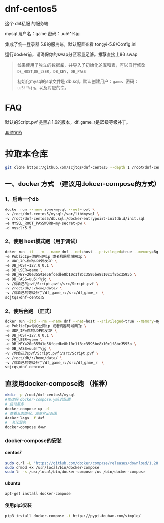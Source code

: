 # dnf-centos5
这个 dnf私服 的服务端 

mysql 用户名：game 密码：uu5!^%jg

集成了统一登录器 5.8的服务端。默认配置查看 tongyi-5.8/Config.ini

运行docker前，请确保你的swap分区容量足够。推荐直接上8G swap

> 如果使用了独立的数据库，并导入了初始化的库和表，可以自行修改 `DB_HOST`,`DB_USER`，`DB_KEY`，`DB_PASS`
>
> 初始化mysql的sql文件是 db.sql。默认创建用户：`game`、密码：`uu5!^%jg`。以及对应的库。 
> 

# FAQ

默认的Script.pvf 是黑岩1.6的版本，df_game_r是95级等级补丁。

[其他文档](docs)

# 拉取本仓库
```bash 
git clone https://github.com/scjtqs/dnf-centos5 --depth 1 /root/dnf-centos5
```

## 一、docker 方式 （建议用dokcer-compose的方式）

### 1、启动一个db 

```bash 
docker run --name some-mysql --net=host \
-v /root/dnf-centos5/mysql:/var/lib/mysql \
-v /root/dnf-centos5/db.sql:/docker-entrypoint-initdb.d/init.sql
-e MYSQL_ROOT_PASSWORD=my-secret-pw \
-d mysql:5.5
```

### 2、使用 host模式跑（用于调试）
```bash
dcker run -it --rm --name dnf --net=host --privileged=true --memory=8g --oom-kill-disable --shm-size=8g \
-e PublicIp=你的公网ip 或者机器局域网Ip \
-e UDP_IP=你的UDP转发IP \
-e DB_HOST=127.0.0.1 \
-e DB_USER=game \
-e DB_KEY=20e35501e56fcedbe8b10c1f8bc3595be8b10c1f8bc3595b \
-e DB_PASS=uu5!^%jg \
-v /你自己的pvf/Script.pvf:/src/Script.pvf \
-v /root/db/:/home/data/ \
-v /你自己的等级补丁/df_game_r:/src/df_game_r  \
scjtqs/dnf-centos5
```
### 2、使后台跑 （正式）
```bash
dcker run -itd --rm --name dnf --net=host --privileged=true --memory=8g --oom-kill-disable --shm-size=8g \
-e PublicIp=你的公网ip 或者机器局域网Ip \
-e UDP_IP=你的UDP转发IP \
-e DB_HOST=127.0.0.1 \
-e DB_USER=game \
-e DB_KEY=20e35501e56fcedbe8b10c1f8bc3595be8b10c1f8bc3595b \
-e DB_PASS=uu5!^%jg \
-v /你自己的pvf/Script.pvf:/src/Script.pvf \
-v /root/db/:/home/data/ \
-v /你自己的等级补丁/df_game_r:/src/df_game_r  \
scjtqs/dnf-centos5
```

## 直接用docker-compose跑 （推荐）
```bash
mkdir -p /root/dnf-centos5/mysql
#修改好 docker-compose.yml的配置
# 启动服务
docker-compose up -d
# 查看日志情况。观察它出五国
docker logs -f dnf 
#  关闭服务
docker-compose down
```

### docker-compose的安装 
#### centos7
```bash
sudo curl -L "https://github.com/docker/compose/releases/download/1.28.6/docker-compose-$(uname -s)-$(uname -m)" -o /usr/local/bin/docker-compose
sudo chmod +x /usr/local/bin/docker-compose
sudo ln -s /usr/local/bin/docker-compose /usr/bin/docker-compose
```

#### ubuntu
```bash
apt-get install docker-compose
```

#### 使用pip3安装
```bash
pip3 install docker-compose -i https://pypi.douban.com/simple/
```